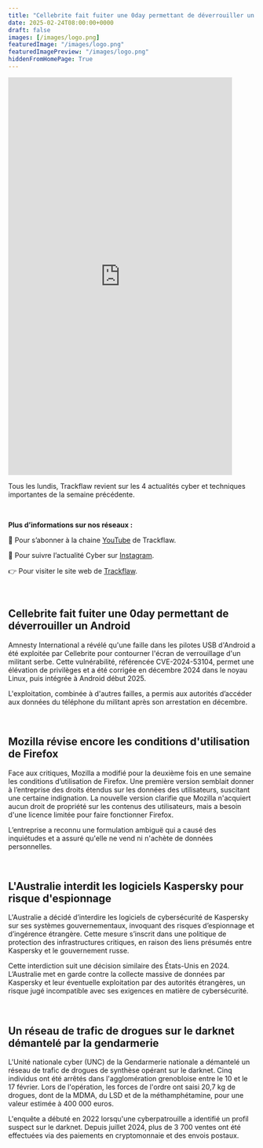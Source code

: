```yaml
---
title: "Cellebrite fait fuiter une 0day permettant de déverrouiller un Android - Les4ActusCyber : semaine du 24 février"
date: 2025-02-24T08:00:00+0000
draft: false
images: [/images/logo.png]
featuredImage: "/images/logo.png"
featuredImagePreview: "/images/logo.png"
hiddenFromHomePage: True
---
```

    
<div class="flex-container">
   <div class="flex-items">
   <iframe width="456" height="811" src="https://www.youtube.com/embed/9YDk4IgrK8I" 
   title="Cellebrite fait fuiter une 0day permettant de déverrouiller un Android - #Les4ActusCyber : semaine du 24 février" frameborder="0" allow="accelerometer; autoplay; clipboard-write; 
   encrypted-media; gyroscope; picture-in-picture; web-share" allowfullscreen></iframe>
   </div>

   <div class="flex-items">
      <p>Tous les lundis, Trackflaw revient sur les 4 actualités cyber et techniques importantes de la semaine précédente.</p>
      <br>
      <p><strong>Plus d’informations sur nos réseaux :</strong></p>
      <p>🔴 Pour s’abonner à la chaine <a href="https://www.youtube.com/@trackflaw" target="_blank" rel="noopener noreffer ">YouTube</a> de Trackflaw.</p>
      <p>📸 Pour suivre l’actualité Cyber sur <a href="https://www.instagram.com/trackflaw/" target="_blank" rel="noopener noreffer ">Instagram</a>.</p>
      <p>👉 Pour visiter le site web de <a href="https://trackflaw.com" target="_blank" rel="noopener noreffer ">Trackflaw</a>.</p>
   </div>
</div>

    
<br>

## Cellebrite fait fuiter une 0day permettant de déverrouiller un Android


Amnesty International a révélé qu'une faille dans les pilotes USB d'Android a été exploitée par Cellebrite pour contourner l'écran de verrouillage d'un militant serbe. Cette vulnérabilité, référencée CVE-2024-53104, permet une élévation de privilèges et a été corrigée en décembre 2024 dans le noyau Linux, puis intégrée à Android début 2025.

L'exploitation, combinée à d'autres failles, a permis aux autorités d’accéder aux données du téléphone du militant après son arrestation en décembre. 


<br>

## Mozilla révise encore les conditions d'utilisation de Firefox


Face aux critiques, Mozilla a modifié pour la deuxième fois en une semaine les conditions d’utilisation de Firefox. Une première version semblait donner à l’entreprise des droits étendus sur les données des utilisateurs, suscitant une certaine indignation. La nouvelle version clarifie que Mozilla n'acquiert aucun droit de propriété sur les contenus des utilisateurs, mais a besoin d'une licence limitée pour faire fonctionner Firefox.

L’entreprise a reconnu une formulation ambiguë qui a causé des inquiétudes et a assuré qu'elle ne vend ni n'achète de données personnelles.



<br>

## L'Australie interdit les logiciels Kaspersky pour risque d'espionnage


L'Australie a décidé d’interdire les logiciels de cybersécurité de Kaspersky sur ses systèmes gouvernementaux, invoquant des risques d’espionnage et d’ingérence étrangère. Cette mesure s’inscrit dans une politique de protection des infrastructures critiques, en raison des liens présumés entre Kaspersky et le gouvernement russe.

Cette interdiction suit une décision similaire des États-Unis en 2024. L’Australie met en garde contre la collecte massive de données par Kaspersky et leur éventuelle exploitation par des autorités étrangères, un risque jugé incompatible avec ses exigences en matière de cybersécurité.


<br>

## Un réseau de trafic de drogues sur le darknet démantelé par la gendarmerie


L'Unité nationale cyber (UNC) de la Gendarmerie nationale a démantelé un réseau de trafic de drogues de synthèse opérant sur le darknet. Cinq individus ont été arrêtés dans l'agglomération grenobloise entre le 10 et le 17 février. Lors de l'opération, les forces de l'ordre ont saisi 20,7 kg de drogues, dont de la MDMA, du LSD et de la méthamphétamine, pour une valeur estimée à 400 000 euros.

L'enquête a débuté en 2022 lorsqu'une cyberpatrouille a identifié un profil suspect sur le darknet. Depuis juillet 2024, plus de 3 700 ventes ont été effectuées via des paiements en cryptomonnaie et des envois postaux.

